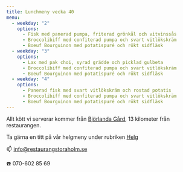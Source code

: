 ```yaml
---
title: Lunchmeny vecka 40
menu:
  - weekday: "2"
    options:
      - Fisk med panerad pumpa, friterad grönkål och vitvinssås
      - Broccolibiff med confiterad pumpa och svart vitlökskräm
      - Boeuf Bourguinon med potatispuré och rökt sidfläsk
  - weekday: "3"
    options:
      - Lax med pak choi, syrad grädde och picklad gulbeta
      - Broccolibiff med confiterad pumpa och svart vitlökskräm
      - Boeuf Bourguinon med potatispuré och rökt sidfläsk
  - weekday: "4"
    options:
      - Panerad fisk med svart vitlökskräm och rostad potatis
      - Broccolibiff med confiterad pumpa och svart vitlökskräm
      - Boeuf Bourguinon med potatispuré och rökt sidfläsk
---
```

Allt kött vi serverar kommer från [Björlanda Gård](http://www.bjorlandagard.se), 13 kilometer från restaurangen.[](https://www.bjorlandagard.se)

Ta gärna en titt på vår helgmeny under rubriken [Helg](https://www.restaurangstoraholm.se/helg/?i=2)

📫 info@restaurangstoraholm.se

☎️ 070-602 85 69